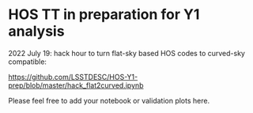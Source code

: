 # HOS TT in preparation for Y1 analysis 

2022 July 19: hack hour to turn flat-sky based HOS codes to curved-sky compatible: 

https://github.com/LSSTDESC/HOS-Y1-prep/blob/master/hack_flat2curved.ipynb

Please feel free to add your notebook or validation plots here.
